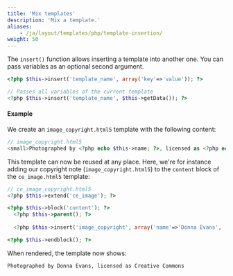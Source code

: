 ```yaml
---
title: 'Mix templates'
description: 'Mix a template.'
aliases:
    - /ja/layout/templates/php/template-insertion/
weight: 50
---
```


The `insert()` function allows inserting a template into another one. You can pass variables as an optional second
argument.

```php
<?php $this->insert('template_name', array('key'=>'value')); ?>

// Passes all variables of the current template
<?php $this->insert('template_name', $this->getData()); ?>
```

#### Example
We create an `image_copyright.html5` template with the following content:

```php
// image_copyright.html5
<small>Photographed by <?php echo $this->name; ?>, licensed as <?php echo $this->license; ?></small>
```

This template can now be reused at any place. Here, we're for instance adding our copyright note 
(`image_copyright.html5`) to the `content` block of the `ce_image.html5` template:

```php
// ce_image_copyright.html5
<?php $this->extend('ce_image'); ?>

<?php $this->block('content'); ?>
  <?php $this->parent(); ?>
  
  <?php $this->insert('image_copyright', array('name'=>'Donna Evans', 'license'=>'Creative Commons')); ?>

<?php $this->endblock(); ?>
```

When rendered, the template now shows:
```html
Photographed by Donna Evans, licensed as Creative Commons
```
